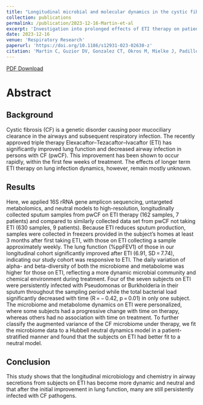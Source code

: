 ```yaml
---
title: "Longitudinal microbial and molecular dynamics in the cystic fibrosis lung after Elexacaftor-Tezacaftor-Ivacaftor therapy"
collection: publications
permalink: /publication/2023-12-16-Martin-et-al
excerpt: 'Investigation into prolonged effects of ETI therapy on patients with cystic fibroses showed enhanced lung function and more varied lung microbiomes over time, even though colonization with CF pathogens are still prevalent.'
date: 2023-12-16
venue: 'Respiratory Research'
paperurl: 'https://doi.org/10.1186/s12931-023-02630-z'
citation: 'Martin C, Guzior DV, Gonzalez CT, Okros M, Mielke J, Padillo L, Thomas R, McClelland M, Conrad D, Widder S, Quinn RA. 2023. Longitudinal microbial and molecular dynamics in the cystic fibrosis lung after Elexacaftor-Tezacaftor-Ivacaftor therapy. Respir Res 24, 317.'
---
```

[PDF Download](http://guziordo.github.io/files/Martin_et_al_2023.pdf)

# Abstract

## Background

Cystic fibrosis (CF) is a genetic disorder causing poor mucociliary clearance in the airways and subsequent respiratory infection. The recently approved triple therapy Elexacaftor–Tezacaftor–Ivacaftor (ETI) has significantly improved lung function and decreased airway infection in persons with CF (pwCF). This improvement has been shown to occur rapidly, within the first few weeks of treatment. The effects of longer term ETI therapy on lung infection dynamics, however, remain mostly unknown.

## Results

Here, we applied 16S rRNA gene amplicon sequencing, untargeted metabolomics, and neutral models to high-resolution, longitudinally collected sputum samples from pwCF on ETI therapy (162 samples, 7 patients) and compared to similarly collected data set from pwCF not taking ETI (630 samples, 9 patients). Because ETI reduces sputum production, samples were collected in freezers provided in the subject’s homes at least 3 months after first taking ETI, with those on ETI collecting a sample approximately weekly. The lung function (%ppFEV1) of those in our longitudinal cohort significantly improved after ETI (6.91, SD = 7.74), indicating our study cohort was responsive to ETI. The daily variation of alpha- and beta-diversity of both the microbiome and metabolome was higher for those on ETI, reflecting a more dynamic microbial community and chemical environment during treatment. Four of the seven subjects on ETI were persistently infected with Pseudomonas or Burkholderia in their sputum throughout the sampling period while the total bacterial load significantly decreased with time (R = − 0.42, p = 0.01) in only one subject. The microbiome and metabolome dynamics on ETI were personalized, where some subjects had a progressive change with time on therapy, whereas others had no association with time on treatment. To further classify the augmented variance of the CF microbiome under therapy, we fit the microbiome data to a Hubbell neutral dynamics model in a patient-stratified manner and found that the subjects on ETI had better fit to a neutral model.

## Conclusion

This study shows that the longitudinal microbiology and chemistry in airway secretions from subjects on ETI has become more dynamic and neutral and that after the initial improvement in lung function, many are still persistently infected with CF pathogens.
